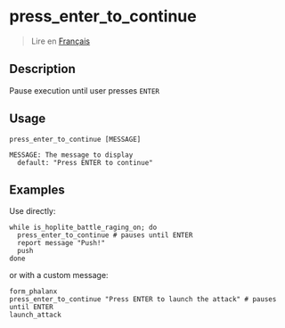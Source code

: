 # press_enter_to_continue

> Lire en [Français](/docs/fr/helpers/press_enter_to_continue.md)

## Description

Pause execution until user presses `ENTER`

## Usage

```text
press_enter_to_continue [MESSAGE]

MESSAGE: The message to display
  default: "Press ENTER to continue"
```

## Examples

Use directly:

```shell
while is_hoplite_battle_raging_on; do
  press_enter_to_continue # pauses until ENTER
  report message "Push!"
  push
done
```

or with a custom message:

```shell
form_phalanx
press_enter_to_continue "Press ENTER to launch the attack" # pauses until ENTER
launch_attack
```
